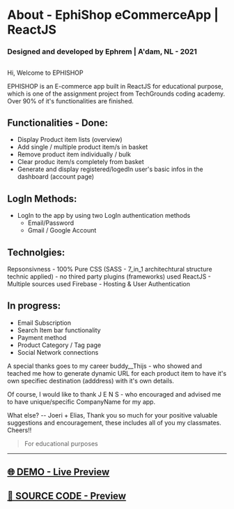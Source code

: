 # About - EphiShop eCommerceApp | ReactJS

### Designed and developed by Ephrem | A'dam, NL - 2021

##

Hi, Welcome to EPHISHOP

EPHISHOP is an E-commerce app built in ReactJS for educational purpose, which is one of the assignment project from TechGrounds coding academy.
Over 90% of it's functionalities are finished.

## Functionalities - Done:

- Display Product item lists (overview)
- Add single / multiple product item/s in basket
- Remove product item individually / bulk
- Clear produc item/s completely from basket
- Generate and display registered/logedIn user's basic infos in the dashboard (account page)

## LogIn Methods:

- LogIn to the app by using two LogIn authentication methods
  - Email/Password
  - Gmail / Google Account

## Technolgies:

Repsonsivness - 100% Pure CSS (SASS - 7_in_1 architechtural structure technic applied) - no thired party plugins (frameworks) used
ReactJS - Multiple sources used
Firebase - Hosting & User Authentication

## In progress:

- Email Subscription
- Search Item bar functionality
- Payment method
- Product Category / Tag page
- Social Network connections

A special thanks goes to my career buddy\_\_Thijs - who showed and teached me how to generate dynamic URL for each product item to have it's own specifiec destination (adddress) with it's own details.

Of course, I would like to thank J E N S - who encouraged and advised me to have unique/specific CompanyName for my app.

What else? -- Joeri + Elias, Thank you so much for your positive valuable suggestions and encouragement, these includes all of you my classmates.
Cheers!!
> For educational purposes
<hr>

## [🌐 DEMO - Live Preview](https://marvel-eb.github.io/eCommerceApp_React_Preview/)


## [📁 SOURCE CODE - Preview](https://github.com/marvel-eb/TG-Web-Dev/tree/master/Week_10%20-%2016%20%5B%20React%20%5D/eCommerceApp_React)

